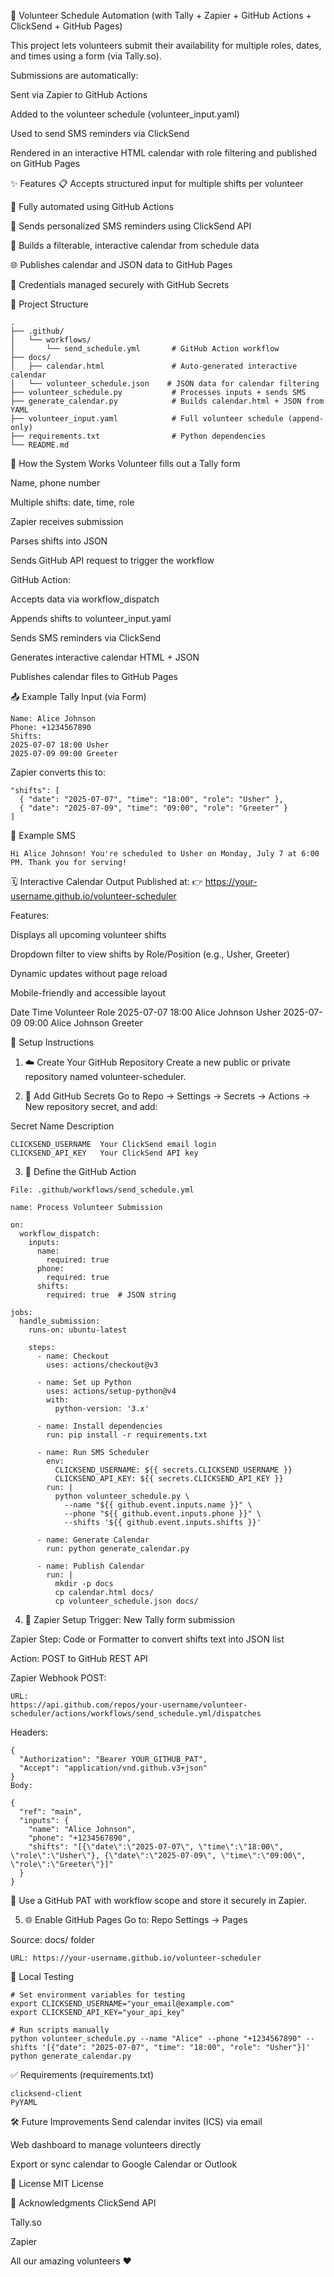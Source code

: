 🙌 Volunteer Schedule Automation
(with Tally + Zapier + GitHub Actions + ClickSend + GitHub Pages)

This project lets volunteers submit their availability for multiple roles, dates, and times using a form (via Tally.so).

Submissions are automatically:

Sent via Zapier to GitHub Actions

Added to the volunteer schedule (volunteer_input.yaml)

Used to send SMS reminders via ClickSend

Rendered in an interactive HTML calendar with role filtering and published on GitHub Pages

✨ Features
📋 Accepts structured input for multiple shifts per volunteer

🔁 Fully automated using GitHub Actions

💬 Sends personalized SMS reminders using ClickSend API

📅 Builds a filterable, interactive calendar from schedule data

🌐 Publishes calendar and JSON data to GitHub Pages

🔐 Credentials managed securely with GitHub Secrets

📁 Project Structure

```
.
├── .github/
│   └── workflows/
│       └── send_schedule.yml       # GitHub Action workflow
├── docs/
│   ├── calendar.html               # Auto-generated interactive calendar
│   └── volunteer_schedule.json    # JSON data for calendar filtering
├── volunteer_schedule.py           # Processes inputs + sends SMS
├── generate_calendar.py            # Builds calendar.html + JSON from YAML
├── volunteer_input.yaml            # Full volunteer schedule (append-only)
├── requirements.txt                # Python dependencies
└── README.md
```

🧾 How the System Works
Volunteer fills out a Tally form

Name, phone number

Multiple shifts: date, time, role

Zapier receives submission

Parses shifts into JSON

Sends GitHub API request to trigger the workflow

GitHub Action:

Accepts data via workflow_dispatch

Appends shifts to volunteer_input.yaml

Sends SMS reminders via ClickSend

Generates interactive calendar HTML + JSON

Publishes calendar files to GitHub Pages

📤 Example Tally Input (via Form)

```
Name: Alice Johnson  
Phone: +1234567890  
Shifts:  
2025-07-07 18:00 Usher  
2025-07-09 09:00 Greeter
```

Zapier converts this to:

```
"shifts": [
  { "date": "2025-07-07", "time": "18:00", "role": "Usher" },
  { "date": "2025-07-09", "time": "09:00", "role": "Greeter" }
]

```

💬 Example SMS
```
Hi Alice Johnson! You're scheduled to Usher on Monday, July 7 at 6:00 PM. Thank you for serving!
```

🗓️ Interactive Calendar Output
Published at:
👉 https://your-username.github.io/volunteer-scheduler

Features:

Displays all upcoming volunteer shifts

Dropdown filter to view shifts by Role/Position (e.g., Usher, Greeter)

Dynamic updates without page reload

Mobile-friendly and accessible layout

Date	Time	Volunteer	Role
2025-07-07	18:00	Alice Johnson	Usher
2025-07-09	09:00	Alice Johnson	Greeter

🔧 Setup Instructions
1. ☁️ Create Your GitHub Repository
Create a new public or private repository named volunteer-scheduler.

2. 🔐 Add GitHub Secrets
Go to Repo → Settings → Secrets → Actions → New repository secret, and add:

Secret Name	Description
```
CLICKSEND_USERNAME	Your ClickSend email login
CLICKSEND_API_KEY	Your ClickSend API key
```
3. 📄 Define the GitHub Action
```
File: .github/workflows/send_schedule.yml
```
```
name: Process Volunteer Submission

on:
  workflow_dispatch:
    inputs:
      name:
        required: true
      phone:
        required: true
      shifts:
        required: true  # JSON string

jobs:
  handle_submission:
    runs-on: ubuntu-latest

    steps:
      - name: Checkout
        uses: actions/checkout@v3

      - name: Set up Python
        uses: actions/setup-python@v4
        with:
          python-version: '3.x'

      - name: Install dependencies
        run: pip install -r requirements.txt

      - name: Run SMS Scheduler
        env:
          CLICKSEND_USERNAME: ${{ secrets.CLICKSEND_USERNAME }}
          CLICKSEND_API_KEY: ${{ secrets.CLICKSEND_API_KEY }}
        run: |
          python volunteer_schedule.py \
            --name "${{ github.event.inputs.name }}" \
            --phone "${{ github.event.inputs.phone }}" \
            --shifts '${{ github.event.inputs.shifts }}'

      - name: Generate Calendar
        run: python generate_calendar.py

      - name: Publish Calendar
        run: |
          mkdir -p docs
          cp calendar.html docs/
          cp volunteer_schedule.json docs/
```

4. 🧠 Zapier Setup
Trigger: New Tally form submission

Zapier Step: Code or Formatter to convert shifts text into JSON list

Action: POST to GitHub REST API

Zapier Webhook POST:
```
URL:
https://api.github.com/repos/your-username/volunteer-scheduler/actions/workflows/send_schedule.yml/dispatches
```
Headers:
```
{
  "Authorization": "Bearer YOUR_GITHUB_PAT",
  "Accept": "application/vnd.github.v3+json"
}
Body:

```
```
{
  "ref": "main",
  "inputs": {
    "name": "Alice Johnson",
    "phone": "+1234567890",
    "shifts": "[{\"date\":\"2025-07-07\", \"time\":\"18:00\", \"role\":\"Usher\"}, {\"date\":\"2025-07-09\", \"time\":\"09:00\", \"role\":\"Greeter\"}]"
  }
}
```

🔐 Use a GitHub PAT with workflow scope and store it securely in Zapier.

5. 🌐 Enable GitHub Pages
Go to: Repo Settings → Pages

Source: docs/ folder
```
URL: https://your-username.github.io/volunteer-scheduler
```

🧪 Local Testing
```
# Set environment variables for testing
export CLICKSEND_USERNAME="your_email@example.com"
export CLICKSEND_API_KEY="your_api_key"

# Run scripts manually
python volunteer_schedule.py --name "Alice" --phone "+1234567890" --shifts '[{"date": "2025-07-07", "time": "18:00", "role": "Usher"}]'
python generate_calendar.py
```

✅ Requirements (requirements.txt)
```
clicksend-client
PyYAML
```

🛠️ Future Improvements
Send calendar invites (ICS) via email

Web dashboard to manage volunteers directly

Export or sync calendar to Google Calendar or Outlook

📘 License
MIT License

🙏 Acknowledgments
ClickSend API

Tally.so

Zapier

All our amazing volunteers ❤️
